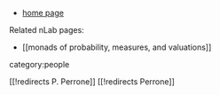 

* [home page](http://www.paoloperrone.org)

Related nLab pages:

* [[monads of probability, measures, and valuations]]

category:people 

[[!redirects P. Perrone]]
[[!redirects Perrone]]